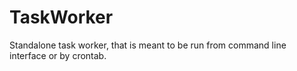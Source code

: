 TaskWorker
==========

Standalone task worker, that is meant to be run from command line interface or by crontab.
